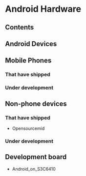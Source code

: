 # Android Hardware
## Contents
## Android Devices
## Mobile Phones
### That have shipped
### Under development
## Non-phone devices
### That have shipped
* Opensourcemid
### Under development
## Development board
* Android_on_S3C6410
